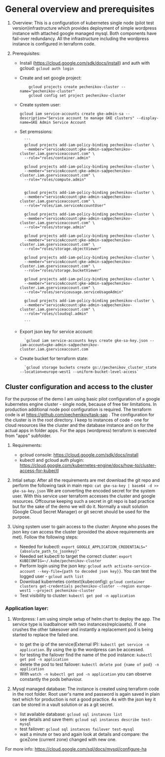 # General overview and prerequisites
1. Overview:
This is a configuration of kubernetes single node (pilot test version)infrastructure which provides deployment of simple wordpress instance with attached google managed mysql. Both components have fail-over redundancy. All the infrastructure including the wordpress instance is configured in terraform 
code.

2. Prerequisites:
    - Install (https://cloud.google.com/sdk/docs/install) and auth with gcloud: `gcloud auth login`
    - Create and set google project:

        ```
            gcloud projects create pechenikov-cluster --name="pechenikov-cluster" 
            gcloud config set project pechenikov-cluster
        ```

    - Create system user:

        `gcloud iam service-accounts create gke-admin-sa --description="Service account to manage GKE clusters" --display-name=GKE Admin Service Account`

    - Set premssions:

            ```
            gcloud projects add-iam-policy-binding pechenikov-cluster \
            --member="serviceAccount:gke-admin-sa@pechenikov-cluster.iam.gserviceaccount.com" \
            --role="roles/container.admin"
        
            gcloud projects add-iam-policy-binding pechenikov-cluster \
            --member="serviceAccount:gke-admin-sa@pechenikov-cluster.iam.gserviceaccount.com" \
            --role="roles/compute.admin"
            
            
            gcloud projects add-iam-policy-binding pechenikov-cluster \
            --member="serviceAccount:gke-admin-sa@pechenikov-cluster.iam.gserviceaccount.com" \
            --role="roles/iam.serviceAccountUser"

            gcloud projects add-iam-policy-binding pechenikov-cluster \
            --member="serviceAccount:gke-admin-sa@pechenikov-cluster.iam.gserviceaccount.com" \
            --role="roles/storage.admin"

            gcloud projects add-iam-policy-binding pechenikov-cluster \
            --member="serviceAccount:gke-admin-sa@pechenikov-cluster.iam.gserviceaccount.com" \
            --role="roles/storage.objectViewer"
            
            gcloud projects add-iam-policy-binding pechenikov-cluster \
            --member="serviceAccount:gke-admin-sa@pechenikov-cluster.iam.gserviceaccount.com" \
            --role="roles/storage.bucketViewer"

            gcloud projects add-iam-policy-binding pechenikov-cluster \
            --member="serviceAccount:gke-admin-sa@pechenikov-cluster.iam.gserviceaccount.com" \
            --role="roles/serviceusage.serviceUsageAdmin"

            gcloud projects add-iam-policy-binding pechenikov-cluster \
            --member="serviceAccount:gke-admin-sa@pechenikov-cluster.iam.gserviceaccount.com" \
            --role="roles/cloudsql.admin"

            ```

    - Export json key for service account: 
    
            `gcloud iam service-accounts keys create gke-sa-key.json --iam-account=gke-admin-sa@pechenikov-cluster.iam.gserviceaccount.com`


    - Create bucket for terraform state: 

            `gcloud storage buckets create gs://pechenikov_cluster_state --location=europe-west1 --uniform-bucket-level-access`

## Cluster configuration and access to the cluster
For the purpose of the demo I am using basic pilot configuration of a google kubernetes engine cluster - single node, because of free tier limitations. In production additional node pool configuration is required. The terraform code is at https://github.com/pechenikov/task-sap . The configuration for the cluster is in the root directory. I keep to instances of code - one for cloud resources like the cluster and the database instance and on for the actual apps in folder apps. For the apps (wordpress) terraform is executed from "apps" subfolder.
1. Requirements:
    - gcloud console: https://cloud.google.com/sdk/docs/install
    - kubectl and gcloud auth plugin: https://cloud.google.com/kubernetes-engine/docs/how-to/cluster-access-for-kubectl

2. Intial setup:
After all the requirements are met download the git repo and perform the following task in main repo:
`cat gke-sa-key | base64 -d >> gke-sa-key.json`
We are converting the encoded secret for the system user. With this service user terraform accesses the cluster and google resources. Offcourse keeping such a secret in git repo is bad practice but for the sake of the demo we will do it. Normally a vault solution (Google Cloud Secret Manager) or git secret should be used for the purpose. 

3. Using system user to gain access to the cluster:
Anyone who poses the json key can access the cluster (provided the above requirements are met).
Follow the following steps:
    - Needed for kubectl: `export GOOGLE_APPLICATION_CREDENTIALS="{absolute_path_to_jsonkey}"`
    - Needed set kubectl to target the correct cluster: `export KUBECONFIG=~/.kube/pechenikov-cluster`
    - Perform login using the json key: `gcloud auth activate-service-account --key-file={path to decoded json key}}`. You can test the logged user - `gcloud auth list`
    - Download kubernetes context(kubeconfig): `gcloud container clusters get-credentials pechenikov-cluster --region europe-west1 --project pechenikov-cluster`
    - Test visibility to cluster: `kubectl get pod -n application`

### Application layer:

1. Wordpress:
I am using simple setup of helm chart to deploy the app. The service type is loadbalncer with two instances(replciasets). If one crushes the other takesover and instantly a replacement pod is being started to replace the failed one. 
    - to get the ip of the service(External IP): `kubectl get service -n application`. By using the ip the wordpress can be accessed.
    - for testing the failover find the name of the pod instance: `kubectl get pod -n application`
    - delete the pod to test failover: `kubectl delete pod {name of pod} -n application`
    - With `watch -n kubectl get pod -n application` you can observe constantly the pods behaviour.


2. Mysql managed database:
The instance is created using terraform code in the root folder. Root user's name and password is again saved in plain text which for production is not a good practice. As with the json key it can be stored in a vault solution or as a git secret. 

    - list available database: `gcloud sql instances list`
    - see details and save them: `gcloud sql instances describe test-mysql` 
    - test failover: `gcloud sql instances failover test-mysql`
    - wait a minute or two and again look at details and compare: the  gceZone (current zone) changed with new one. 

For more info: https://cloud.google.com/sql/docs/mysql/configure-ha





